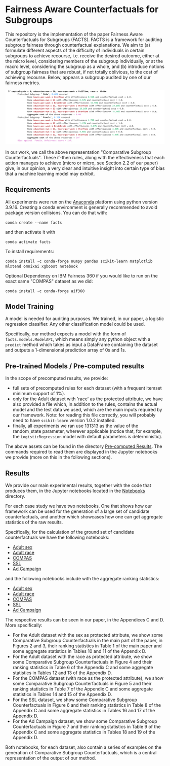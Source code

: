 # Fairness Aware Counterfactuals for Subgroups

This repository is the implementation of the paper Fairness Aware Counterfactuals for Subgroups (FACTS). FACTS is a framework for auditing subgroup fairness through counterfactual explanations. We aim to (a) formulate different aspects of the difficulty of individuals in certain subgroups to achieve recourse, i.e. receive the desired outcome, either at the micro level, considering members of the subgroup individually, or at the macro level, considering the subgroup as a whole, and (b) introduce notions of subgroup fairness that are robust, if not totally oblivious, to the cost of achieving recourse. Below, appears a subgroup audited by one of our fairness metrics.  

![Comparative Subgroup Counterfactuals Example](imgs/micro_min_above_thres_0.3_rules.png)

In our work, we call the above representation "Comparative Subgroup Counterfactuals". These if-then rules, along with the effectiveness that each action manages to achieve (micro or micro, see Section 2.2 of our paper) give, in our opinion, a very clear and intuitive insight into certain type of bias that a machine learning model may exhibit.

## Requirements

All experiments were run on the [Anaconda](https://www.anaconda.com/) platform using python version 3.9.16. Creating a conda environment is generally recommended to avoid package version collisions. You can do that with:

```setup
conda create --name facts
```

and then activate it with

```setup
conda activate facts
```

 To install requirements:

```setup
conda install -c conda-forge numpy pandas scikit-learn matplotlib mlxtend omnixai xgboost notebook
```

Optional Dependency on IBM Fairness 360 if you would like to run on the exact same "COMPAS" dataset as we did:

```setup
conda install -c conda-forge aif360
```


## Model Training

A model is needed for auditing purposes. We trained, in our paper, a logistic regression classifier. Any other classification model could be used.

Specifically, our method expects a model with the form of `facts.models.ModelAPI`, which means simply any python object with a `predict` method which takes as input a DataFrame containing the dataset and outputs a 1-dimensional prediction array of 0s and 1s.



## Pre-trained Models / Pre-computed results

In the scope of precomputed results, we provide:
- full sets of precomputed rules for each dataset (with a frequent itemset minimum support of 1%).
- only for the Adult dataset with 'race' as the protected attribute, we have also provided a file which, in addition to the rules, contains the actual model and the test data we used, which are the main inputs required by our framework. Note: for reading this file correctly, you will probably need to have `scikit-learn` version 1.0.2 installed.
- finally, all experiments we ran use 131313 as the value of the random_state parameter, wherever applicable (notice that, for example, the `LogisticRegression` model with default parameters is deterministic).

The above assets can be found in the directory [Pre-computed Results](facts/Pre-computed%20Results). The commands required to read them are displayed in the Jupyter notebooks we provide (more on this in the following sections).

## Results

We provide our main experimental results, together with the code that produces them, in the Jupyter notebooks located in the [Notebooks](facts/Notebooks) directory.

For each case study we have two notebooks. One that shows how our framework can be used for the generation of a large set of candidate counterfactuals, and another which showcases how one can get aggregate statistics of the raw results.

Specifically, for the calculation of the ground set of candidate counterfactuals we have the following notebooks:
- [Adult sex](facts/Notebooks/Adult/AdultDataset_sex.ipynb)
- [Adult race](facts/Notebooks/Adult/AdultDataset_race.ipynb)
- [COMPAS](facts/Notebooks/COMPAS/CompasDataset.ipynb)
- [SSL](facts/Notebooks/SSL/SSLDataset.ipynb)
- [Ad Campaign](facts/Notebooks/AdCampaing/Ad%20Campaign%20Dataset.ipynb)

and the following notebooks include with the aggregate ranking statistics:
- [Adult sex](facts/Notebooks/Adult/Adult-sex-Experiments.ipynb)
- [Adult race](facts/Notebooks/Adult/Adult_race-Experiments.ipynb)
- [COMPAS](facts/Notebooks/COMPAS/Compas-Experiments.ipynb)
- [SSL](facts/Notebooks/SSL/SSL-Experiments.ipynb)
- [Ad Campaign](facts/Notebooks/AdCampaing/AdCampaing-Experiments.ipynb)

The respective results can be seen in our paper, in the Appendices C and D. More specifically:
- For the Adult dataset with the sex as protected attribute, we show some Comparative Subgroup Counterfactuals in the main part of the paper, in Figures 2 and 3, their ranking statistics in Table 1 of the main paper and some aggregate statistics in Tables 10 and 11 of the Appendix D.
- For the Adult dataset with the race as protected attribute, we show some Comparative Subgroup Counterfactuals in Figure 4 and their ranking statistics in Table 6 of the Appendix C and some aggregate statistics in Tables 12 and 13 of the Appendix D.
- For the COMPAS dataset (with race as the protected attribute), we show some Comparative Subgroup Counterfactuals in Figure 5 and their ranking statistics in Table 7 of the Appendix C and some aggregate statistics in Tables 14 and 15 of the Appendix D.
- For the SSL dataset, we show some Comparative Subgroup Counterfactuals in Figure 6 and their ranking statistics in Table 8 of the Appendix C and some aggregate statistics in Tables 16 and 17 of the Appendix D.
- For the Ad Campaign dataset, we show some Comparative Subgroup Counterfactuals in Figure 7 and their ranking statistics in Table 9 of the Appendix C and some aggregate statistics in Tables 18 and 19 of the Appendix D.

Both notebooks, for each dataset, also contain a series of examples on the generation of Comparative Subgroup Counterfactuals, which is a central representation of the output of our method.




